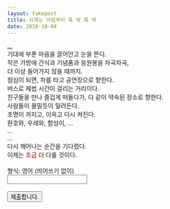 ```yaml
---
layout: fakepost
title: 시계는 아침부터 똑 딱 똑 딱
date: 2018-10-04
---
```


<script>
  function jsMove(){
    var baselink = "/secrets/loop";
    var pc = document.getElementById('passcode').value;
    var temp = baselink.concat(pc);
    window.open(temp.toLowerCase());
  }
</script>

<div>
<a href="https://hahsy-hr.github.io/category/#diary">...</a><br>
기대에 부푼 마음을 끌어안고 눈을 뜬다.<br>
작은 가방에 간식과 기념품과 응원봉을 차곡차곡,<br>
더 이상 들어가지 않을 때까지.<br>
점심이 되면, 차를 타고 공연장으로 향한다.<br>
버스로 제법 시간이 걸리는 거리이다.<br>
친구들을 만나 즐겁게 떠들다가, 다 같이 약속된 장소로 향한다.<br>
사람들이 물밀듯이 밀려든다.<br>
조명이 꺼지고, 이윽고 다시 켜진다.<br>
환호와, 우레와, 함성이, ... <br>
...<br>
...<br>
다시 깨어나는 순간을 기다렸다.<br>
이제는 <span style="color: #9c0000">조금 더</span> 다를 것이다.<br>
<br>
형식: 영어 (띄어쓰기 없이)
<br>
<form autocomplete='off' onsubmit = "jsMove();">
  <input id = 'passcode' type='text' required><br>
  <br>
  <input type = 'submit' value = '제출합니다.'>
</form>
</div>